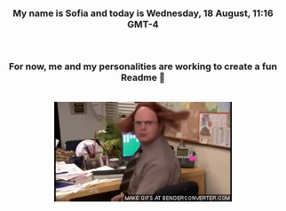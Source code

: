 


<div align="center">
<h3 >My name is Sofia and today is Wednesday, 18 August, 11:16 GMT-4</h3><br>
<h3 >For now, me and my personalities are working to create a fun Readme 👋
</h3><br>
<img src='img/dwight.gif' alt='working...'/>
</div>
